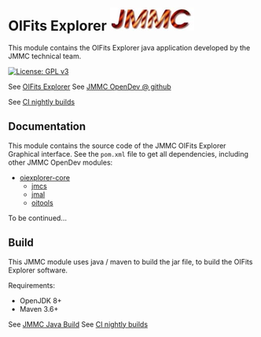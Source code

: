 # OIFits Explorer    ![JMMC logo](doc/JMMC-logo.jpg)

This module contains the OIFits Explorer java application developed by the JMMC technical team.

[![License: GPL v3](https://img.shields.io/badge/License-GPLv3-blue.svg)](LICENSE)


See [OIFits Explorer](https://www.jmmc.fr/oifitsexplorer)
See [JMMC OpenDev @ github](https://github.com/JMMC-OpenDev/)

See [CI nightly builds](https://github.com/JMMC-OpenDev/jmmc-java-build/actions/workflows/build.yml)


## Documentation

This module contains the source code of the JMMC OIFits Explorer Graphical interface.
See the `pom.xml` file to get all dependencies, including other JMMC OpenDev modules:
- [oiexplorer-core](https://github.com/JMMC-OpenDev/oiexplorer-core)
    - [jmcs](https://github.com/JMMC-OpenDev/jmcs)
    - [jmal](https://github.com/JMMC-OpenDev/jmal)
    - [oitools](https://github.com/JMMC-OpenDev/oitools)

To be continued...


## Build

This JMMC module uses java / maven to build the jar file, to build the OIFits Explorer software.

Requirements:
- OpenJDK 8+
- Maven 3.6+

See [JMMC Java Build](https://github.com/JMMC-OpenDev/jmmc-java-build)
See [CI nightly builds](https://github.com/JMMC-OpenDev/jmmc-java-build/actions/workflows/build.yml)

